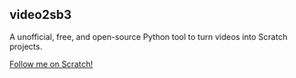 ## video2sb3
A unofficial, free, and open-source Python tool to turn videos into Scratch projects.

[Follow me on Scratch!](https://scratch.mit.edu/users/MagentaDude1359/)